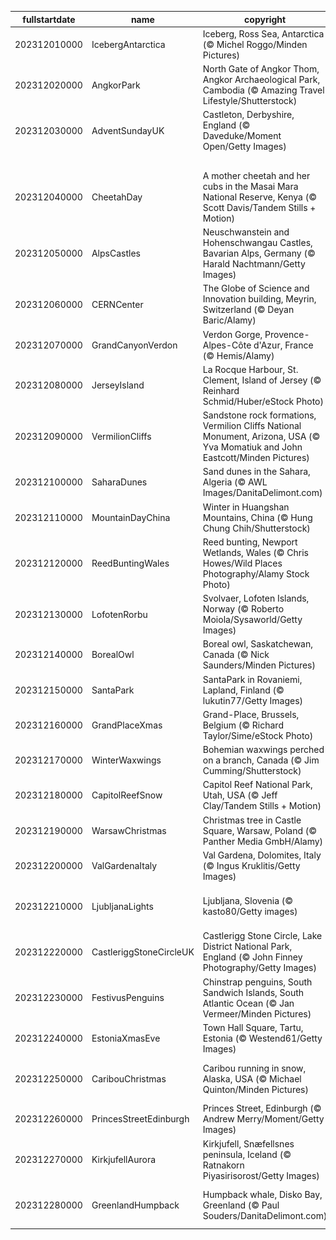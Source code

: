 |fullstartdate|name|copyright|title|image|
|--|--|--|--|--|
202312010000|IcebergAntarctica|Iceberg, Ross Sea, Antarctica (© Michel Roggo/Minden Pictures)|Celebrating the coolest place!|![](/en-GB/2023/12/202312010000IcebergAntarctica.jpg)|
202312020000|AngkorPark|North Gate of Angkor Thom, Angkor Archaeological Park, Cambodia (© Amazing Travel Lifestyle/Shutterstock)|A city within a city|![](/en-GB/2023/12/202312020000AngkorPark.jpg)|
202312030000|AdventSundayUK|Castleton, Derbyshire, England (© Daveduke/Moment Open/Getty Images)|Ready, set, cheer!|![](/en-GB/2023/12/202312030000AdventSundayUK.jpg)|
||||![](/en-GB/2023/12/.jpg)|
202312040000|CheetahDay|A mother cheetah and her cubs in the Masai Mara National Reserve, Kenya (© Scott Davis/Tandem Stills + Motion)|Masters of agility and cuteness|![](/en-GB/2023/12/202312040000CheetahDay.jpg)|
202312050000|AlpsCastles|Neuschwanstein and Hohenschwangau Castles, Bavarian Alps, Germany (© Harald Nachtmann/Getty Images)|Straight out of a fairytale|![](/en-GB/2023/12/202312050000AlpsCastles.jpg)|
202312060000|CERNCenter|The Globe of Science and Innovation building, Meyrin, Switzerland (© Deyan Baric/Alamy)|A global code for the future|![](/en-GB/2023/12/202312060000CERNCenter.jpg)|
202312070000|GrandCanyonVerdon|Verdon Gorge, Provence-Alpes-Côte d'Azur, France (© Hemis/Alamy)|Isn't it just 'gorges'?|![](/en-GB/2023/12/202312070000GrandCanyonVerdon.jpg)|
202312080000|JerseyIsland|La Rocque Harbour, St. Clement, Island of Jersey (© Reinhard Schmid/Huber/eStock Photo)|Not that Jersey Shore|![](/en-GB/2023/12/202312080000JerseyIsland.jpg)|
202312090000|VermilionCliffs|Sandstone rock formations, Vermilion Cliffs National Monument, Arizona, USA (© Yva Momatiuk and John Eastcott/Minden Pictures)|Sculpted by time|![](/en-GB/2023/12/202312090000VermilionCliffs.jpg)|
202312100000|SaharaDunes|Sand dunes in the Sahara, Algeria (© AWL Images/DanitaDelimont.com)|Each day a different dune|![](/en-GB/2023/12/202312100000SaharaDunes.jpg)|
202312110000|MountainDayChina|Winter in Huangshan Mountains, China (© Hung Chung Chih/Shutterstock)|Care for a peak?|![](/en-GB/2023/12/202312110000MountainDayChina.jpg)|
202312120000|ReedBuntingWales|Reed bunting, Newport Wetlands, Wales (© Chris Howes/Wild Places Photography/Alamy Stock Photo)|Look no 'feather'|![](/en-GB/2023/12/202312120000ReedBuntingWales.jpg)|
202312130000|LofotenRorbu|Svolvaer, Lofoten Islands, Norway (© Roberto Moiola/Sysaworld/Getty Images)|Life in a hut-shell|![](/en-GB/2023/12/202312130000LofotenRorbu.jpg)|
202312140000|BorealOwl|Boreal owl, Saskatchewan, Canada (© Nick Saunders/Minden Pictures)|Owl in one|![](/en-GB/2023/12/202312140000BorealOwl.jpg)|
202312150000|SantaPark|SantaPark in Rovaniemi, Lapland, Finland (© lukutin77/Getty Images)|Santa's playground|![](/en-GB/2023/12/202312150000SantaPark.jpg)|
202312160000|GrandPlaceXmas|Grand-Place, Brussels, Belgium (© Richard Taylor/Sime/eStock Photo)|A cheerful case of the blues|![](/en-GB/2023/12/202312160000GrandPlaceXmas.jpg)|
202312170000|WinterWaxwings|Bohemian waxwings perched on a branch, Canada (© Jim Cumming/Shutterstock)|Feathered fashionistas|![](/en-GB/2023/12/202312170000WinterWaxwings.jpg)|
202312180000|CapitolReefSnow|Capitol Reef National Park, Utah, USA (© Jeff Clay/Tandem Stills + Motion)|Snow, snow on the range|![](/en-GB/2023/12/202312180000CapitolReefSnow.jpg)|
202312190000|WarsawChristmas|Christmas tree in Castle Square, Warsaw, Poland (© Panther Media GmbH/Alamy)|Santa's Polish rest stop|![](/en-GB/2023/12/202312190000WarsawChristmas.jpg)|
202312200000|ValGardenaItaly|Val Gardena, Dolomites, Italy (© Ingus Kruklitis/Getty Images)|Lights of the Dolomites|![](/en-GB/2023/12/202312200000ValGardenaItaly.jpg)|
202312210000|LjubljanaLights|Ljubljana, Slovenia (© kasto80/Getty images)|Holiday cheer, Slovenian style|![](/en-GB/2023/12/202312210000LjubljanaLights.jpg)|
202312220000|CastleriggStoneCircleUK|Castlerigg Stone Circle, Lake District National Park, England (© John Finney Photography/Getty Images)|Bring on the light|![](/en-GB/2023/12/202312220000CastleriggStoneCircleUK.jpg)|
202312230000|FestivusPenguins|Chinstrap penguins, South Sandwich Islands, South Atlantic Ocean (© Jan Vermeer/Minden Pictures)|They've got some things to say|![](/en-GB/2023/12/202312230000FestivusPenguins.jpg)|
202312240000|EstoniaXmasEve|Town Hall Square, Tartu, Estonia (© Westend61/Getty Images)|How lovely are your branches|![](/en-GB/2023/12/202312240000EstoniaXmasEve.jpg)|
202312250000|CaribouChristmas|Caribou running in snow, Alaska, USA (© Michael Quinton/Minden Pictures)|Merry Christmas, deer friends!|![](/en-GB/2023/12/202312250000CaribouChristmas.jpg)|
202312260000|PrincesStreetEdinburgh|Princes Street, Edinburgh (© Andrew Merry/Moment/Getty Images)|Happy Boxing Day!|![](/en-GB/2023/12/202312260000PrincesStreetEdinburgh.jpg)|
202312270000|KirkjufellAurora|Kirkjufell, Snæfellsnes peninsula, Iceland (© Ratnakorn Piyasirisorost/Getty Images)|The land of ice and fire|![](/en-GB/2023/12/202312270000KirkjufellAurora.jpg)|
202312280000|GreenlandHumpback|Humpback whale, Disko Bay, Greenland (© Paul Souders/DanitaDelimont.com)|Jumping off the endangered list|![](/en-GB/2023/12/202312280000GreenlandHumpback.jpg)|

